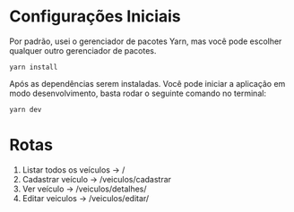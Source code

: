 # Configurações Iniciais
Por padrão, usei o gerenciador de pacotes Yarn, mas você pode escolher qualquer outro gerenciador de pacotes.

```
yarn install
```

Após as dependências serem instaladas. Você pode iniciar a aplicação em modo desenvolvimento, basta rodar o seguinte comando no terminal:

```
yarn dev
```

# Rotas

1. Listar todos os veículos -> / 
2. Cadastrar veículo -> /veiculos/cadastrar
3. Ver veículo -> /veiculos/detalhes/<PLACA>
4. Editar veiculos -> /veiculos/editar/<PLACA>
